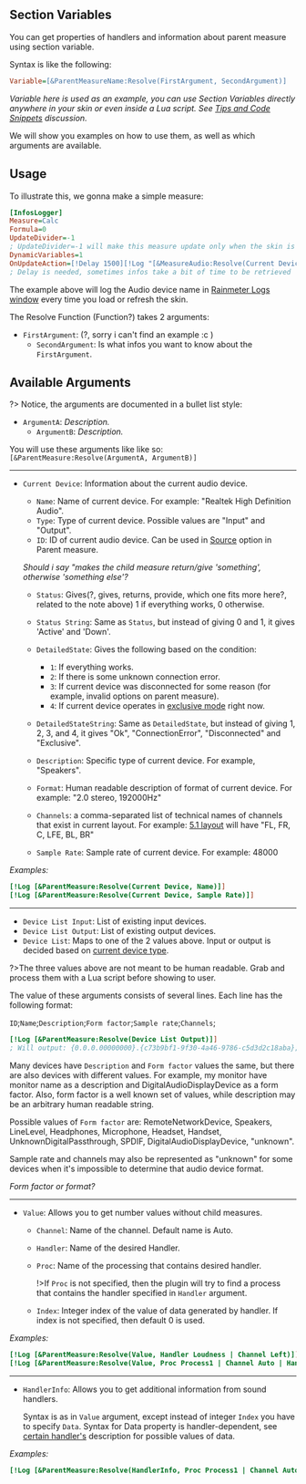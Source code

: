 ## Section Variables

You can get properties of handlers and information about parent measure using section variable.

Syntax is like the following:

```ini
Variable=[&ParentMeasureName:Resolve(FirstArgument, SecondArgument)]
```

_Variable here is used as an example, you can use Section Variables directly anywhere in your skin or even inside a Lua script. See [Tips and Code Snippets]() discussion._

We will show you examples on how to use them, as well as which arguments are available.

## Usage

To illustrate this, we gonna make a simple measure:

```ini
[InfosLogger]
Measure=Calc
Formula=0
UpdateDivider=-1
; UpdateDivider=-1 will make this measure update only when the skin is loaded or refreshed
DynamicVariables=1
OnUpdateAction=[!Delay 1500][!Log "[&MeasureAudio:Resolve(Current Device, Name)]"]
; Delay is needed, sometimes infos take a bit of time to be retrieved
```

The example above will log the Audio device name in [Rainmeter Logs window]() every time you load or refresh the skin.

The Resolve Function (Function?) takes 2 arguments:

- `FirstArgument`: (?, sorry i can't find an example :c )
  - `SecondArgument`: Is what infos you want to know about the `FirstArgument`.

## Available Arguments

?> Notice, the arguments are documented in a bullet list style:

- `ArgumentA`: _Description._
  - `ArgumentB`: _Description._

You will use these arguments like like so: `[&ParentMeasure:Resolve(ArgumentA, ArgumentB)]`

---

- `Current Device`: Information about the current audio device.

  - `Name`: Name of current device. For example: "Realtek High Definition Audio".
  - `Type`: Type of current device. Possible values are "Input" and "Output".<span id="current-device-type"></span>
  - `ID`: ID of current audio device. Can be used in [Source](/docs/plugin-structure/parent#source) option in Parent measure.

  _Should i say "makes the child measure return/give 'something', otherwise 'something else'?_

  - `Status`: Gives(?, gives, returns, provide, which one fits more here?, related to the note above) 1 if everything works, 0 otherwise.
  - `Status String`: Same as `Status`, but instead of giving 0 and 1, it gives 'Active' and 'Down'.

  - `DetailedState`: Gives the following based on the condition:

    - `1`: If everything works.
    - `2`: If there is some unknown connection error.
    - `3`: If current device was disconnected for some reason (for example, invalid options on parent measure).
    - `4`: If current device operates in [exclusive mode](/docs/plugin-structure/parent#exclusive-mode) right now.

  - `DetailedStateString`: Same as `DetailedState`, but instead of giving 1, 2, 3, and 4, it gives "Ok", "ConnectionError", "Disconnected" and "Exclusive".

  - `Description`: Specific type of current device. For example, "Speakers".
  - `Format`: Human readable description of format of current device. For example: "2.0 stereo, 192000Hz"
  - `Channels`: a comma-separated list of technical names of channels that exist in current layout. For example: [5.1 layout]() will have "FL, FR, C, LFE, BL, BR"
  - `Sample Rate`: Sample rate of current device. For example: 48000

_Examples:_

```ini
[!Log [&ParentMeasure:Resolve(Current Device, Name)]]
[!Log [&ParentMeasure:Resolve(Current Device, Sample Rate)]]
```

---

- `Device List Input`: List of existing input devices.
- `Device List Output`: List of existing output devices.
- `Device List`: Maps to one of the 2 values above. Input or output is decided based on [current device type](#current-device-type).

?>The three values above are not meant to be human readable. Grab and process them with a Lua script before showing to user.

The value of these arguments consists of several lines. Each line has the following format:

`ID`;`Name`;`Description`;`Form factor`;`Sample rate`;`Channels`;

```ini
[!Log [&ParentMeasure:Resolve(Device List Output)]]
; Will output: {0.0.0.00000000}.{c73b9bf1-9f30-4a46-9786-c5d3d2c18aba};Realtek High Definition Audio;Speakers;Speakers;48000;fl,fr;
```

Many devices have `Description` and `Form factor` values the same, but there are also devices with different values. For example, my monitor have monitor name as a description and DigitalAudioDisplayDevice as a form factor. Also, form factor is a well known set of values, while description may be an arbitrary human readable string.

Possible values of `Form factor` are: RemoteNetworkDevice, Speakers, LineLevel, Headphones, Microphone, Headset, Handset, UnknownDigitalPassthrough, SPDIF, DigitalAudioDisplayDevice, "unknown".

Sample rate and channels may also be represented as "unknown" for some devices when it's impossible to determine that audio device format.

_Form factor or format?_

---

- `Value`: Allows you to get number values without child measures.

  - `Channel`: Name of the channel. Default name is Auto.
  - `Handler`: Name of the desired Handler.
  - `Proc`: Name of the processing that contains desired handler.

    !>If `Proc` is not specified, then the plugin will try to find a process that contains the handler specified in `Handler` argument.

  - `Index`: Integer index of the value of data generated by handler. If index is not specified, then default 0 is used.

_Examples:_

```ini
[!Log [&ParentMeasure:Resolve(Value, Handler Loudness | Channel Left)]]
[!Log [&ParentMeasure:Resolve(Value, Proc Process1 | Channel Auto | Handler Resampler | Index 10)]]
```

---

- `HandlerInfo`: Allows you to get additional information from sound handlers.

  Syntax is as in `Value` argument, except instead of integer `Index` you have to specify `Data`. Syntax for Data property is handler-dependent, see [certain handler's]() description for possible values of data.

_Examples:_

```ini
[!Log [&ParentMeasure:Resolve(HandlerInfo, Proc Process1 | Channel Auto | Handler Resampler | Data Bands Count)]]
```
